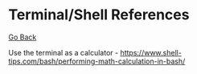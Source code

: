 # Terminal/Shell References

[Go Back](./)

Use the terminal as a calculator - https://www.shell-tips.com/bash/performing-math-calculation-in-bash/
